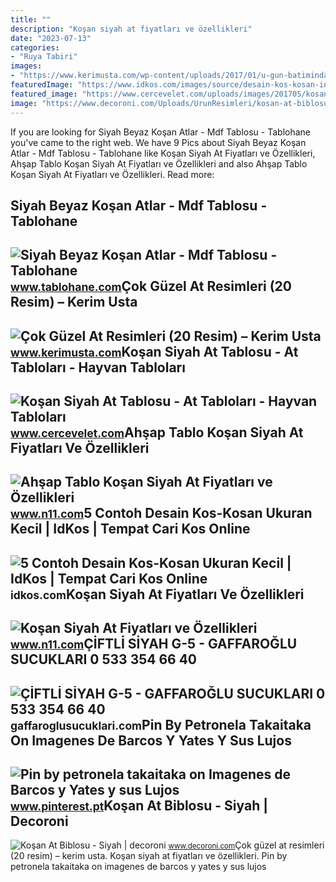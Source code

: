 ```yaml
---
title: ""
description: "Koşan siyah at fiyatları ve özellikleri"
date: "2023-07-13"
categories:
- "Ruya Tabiri"
images:
- "https://www.kerimusta.com/wp-content/uploads/2017/01/u-gun-batiminda-kosan-siyah-at-hayvanlar-kanvas-tablo1449193400-800.jpg"
featuredImage: "https://www.idkos.com/images/source/desain-kos-kosan-interior-minim.jpg"
featured_image: "https://www.cercevelet.com/uploads/images/201705/kosan-siyah-at-3309.jpg"
image: "https://www.decoroni.com/Uploads/UrunResimleri/kosan-at-biblosu-siyah-27363a.jpg"
---
```


If you are looking for Siyah Beyaz Koşan Atlar - Mdf Tablosu - Tablohane you've came to the right web. We have 9 Pics about Siyah Beyaz Koşan Atlar - Mdf Tablosu - Tablohane like Koşan Siyah At Fiyatları ve Özellikleri, Ahşap Tablo Koşan Siyah At Fiyatları ve Özellikleri and also Ahşap Tablo Koşan Siyah At Fiyatları ve Özellikleri. Read more:

Siyah Beyaz Koşan Atlar - Mdf Tablosu - Tablohane
-------------------------------------------------

 ![Siyah Beyaz Koşan Atlar - Mdf Tablosu - Tablohane](https://images.tablohane.com/photos/TH023931/3/650/0/650x600/100/6/siyah-beyaz-kosan-atlar-mdf-tablosu-TH023931.jpg) <small>www.tablohane.com</small>Çok Güzel At Resimleri (20 Resim) – Kerim Usta
----------------------------------------------

 ![Çok Güzel At Resimleri (20 Resim) – Kerim Usta](https://www.kerimusta.com/wp-content/uploads/2017/01/u-gun-batiminda-kosan-siyah-at-hayvanlar-kanvas-tablo1449193400-800.jpg) <small>www.kerimusta.com</small>Koşan Siyah At Tablosu - At Tabloları - Hayvan Tabloları
--------------------------------------------------------

 ![Koşan Siyah At Tablosu - At Tabloları - Hayvan Tabloları](https://www.cercevelet.com/uploads/images/201705/kosan-siyah-at-3309.jpg) <small>www.cercevelet.com</small>Ahşap Tablo Koşan Siyah At Fiyatları Ve Özellikleri
---------------------------------------------------

 ![Ahşap Tablo Koşan Siyah At Fiyatları ve Özellikleri](https://n11scdn.akamaized.net/a1/org/ev-yasam/ahsap-tablo/ahsap-tablo-kosan-siyah-at__1417518467149566.jpg) <small>www.n11.com</small>5 Contoh Desain Kos-Kosan Ukuran Kecil | IdKos | Tempat Cari Kos Online
-----------------------------------------------------------------------

 ![5 Contoh Desain Kos-Kosan Ukuran Kecil | IdKos | Tempat Cari Kos Online](https://www.idkos.com/images/source/desain-kos-kosan-interior-minim.jpg) <small>idkos.com</small>Koşan Siyah At Fiyatları Ve Özellikleri
---------------------------------------

 ![Koşan Siyah At Fiyatları ve Özellikleri](https://n11scdn.akamaized.net/a1/450/ev-yasam/kanvas-tablo/kosan-siyah-at__0386449504457118.jpg) <small>www.n11.com</small>ÇİFTLİ SİYAH G-5 - GAFFAROĞLU SUCUKLARI 0 533 354 66 40
-------------------------------------------------------

 ![ÇİFTLİ SİYAH G-5 - GAFFAROĞLU SUCUKLARI 0 533 354 66 40](https://gaffaroglusucuklari.com/wp-content/uploads/2022/02/CIFTLI-SIYAH-G-5.jpg) <small>gaffaroglusucuklari.com</small>Pin By Petronela Takaitaka On Imagenes De Barcos Y Yates Y Sus Lujos
--------------------------------------------------------------------

 ![Pin by petronela takaitaka on Imagenes de Barcos y Yates y sus Lujos](https://i.pinimg.com/originals/4d/9e/d6/4d9ed604ebbbc5747a63e8ed563ccee5.jpg) <small>www.pinterest.pt</small>Koşan At Biblosu - Siyah | Decoroni
-----------------------------------

 ![Koşan At Biblosu - Siyah | decoroni](https://www.decoroni.com/Uploads/UrunResimleri/kosan-at-biblosu-siyah-27363a.jpg) <small>www.decoroni.com</small>Çok güzel at resimleri (20 resim) – kerim usta. Koşan siyah at fiyatları ve özellikleri. Pin by petronela takaitaka on imagenes de barcos y yates y sus lujos
